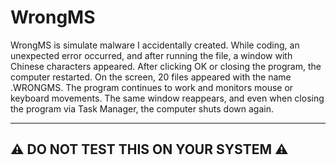 # WrongMS
WrongMS is simulate malware I accidentally created. While coding, an unexpected error occurred, and after running the file, a window with Chinese characters appeared. After clicking OK or closing the program, the computer restarted. On the screen, 20 files appeared with the name .WRONGMS. The program continues to work and monitors mouse or keyboard movements. The same window reappears, and even when closing the program via Task Manager, the computer shuts down again.

------------------------------------------
⚠️ DO NOT TEST THIS ON YOUR SYSTEM ⚠️
-------------------------------------------

